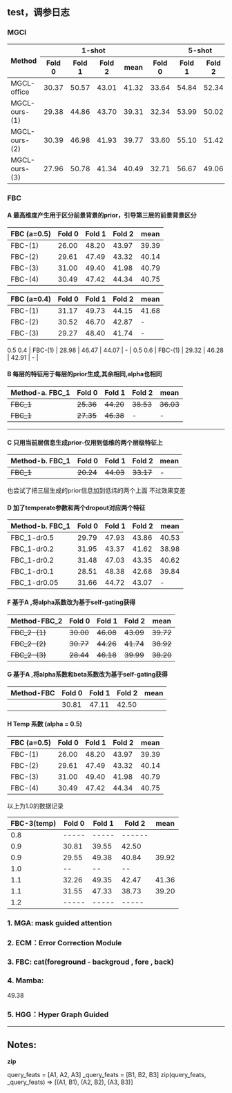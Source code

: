 ## test，调参日志
### MGCl
<table>
  <thead>
    <tr>
      <th rowspan="2">Method</th>
      <th colspan="4">1-shot</th>
      <th colspan="4">5-shot</th>
    </tr>
    <tr>
      <th>Fold 0</th><th>Fold 1</th><th>Fold 2</th><th>mean</th>
      <th>Fold 0</th><th>Fold 1</th><th>Fold 2</th><th>mean</th>
    </tr>
  </thead>
  <tbody>
    <tr>
      <td>MGCL-office</td><td>30.37</td><td>50.57</td><td>43.01</td><td>41.32</td><td>33.64</td><td>54.84</td><td>52.34</td><td>46.94</td>
    </tr>
    <tr>
      <td>MGCL-ours-(1)</td><td>29.38</td><td>44.86</td><td>43.70</td><td>39.31</td><td>32.34</td><td>53.99</td><td>50.02</td><td>45.45</td>
    </tr>
    <tr>
      <td>MGCL-ours-(2)</td><td>30.39</td><td>46.98</td><td>41.93</td><td>39.77</td><td>33.60</td><td>55.10</td><td>51.42</td><td>46.71</td>
    </tr>
    <tr>
      <td>MGCL-ours-(3)</td><td>27.96</td><td>50.78</td><td>41.34</td><td>40.49</td><td>32.71</td><td>56.67</td><td>49.06</td><td>46.15</td>
    </tr>
  </tbody>
</table>


### FBC

####  A 最高维度产生用于区分前景背景的prior，引导第三层的前景背景区分

| FBC (a=0.5) | Fold 0 | Fold 1 | Fold 2 |  mean  |
|-------------|--------|--------|--------|--------|
|  FBC-(1)    |  26.00 |  48.20 | 43.97  |  39.39 |
|  FBC-(2)    |  29.61 |  47.49 | 43.32  |  40.14 |
|  FBC-(3)    |  31.00 |  49.40 | 41.98  |  40.79 |
|  FBC-(4)    |  30.49 |  47.42 | 44.34  |  40.75 |

| FBC (a=0.4) | Fold 0 | Fold 1 | Fold 2 |  mean  |
|-------------|--------|--------|--------|--------|
|  FBC-(1)    |  31.17 |  49.73 |  44.15 |  41.68 |
|  FBC-(2)    |  30.52 |  46.70 |  42.87 |  -     |
|  FBC-(3)    |  29.27 |  48.40 |  41.74 |  -     |
<!-- 
|  FBC-(2)    |  30.93 |  44.00 |  42.59 |  - |
|  FBC-(3)    |  28.23 |  48.37 |  44.07 |  - | 
 -->

0.5 0.4 
|  FBC-(1)    |  28.98 |  46.47 |  44.07 |  - |
0.5 0.6 
|  FBC-(1)    |  29.32 |  46.28 |  42.91 |  - |

#### B 每层的特征用于每层的prior生成,其余相同,alpha也相同
| Method-**a.** FBC_1| Fold 0 | Fold 1 | Fold 2 |  mean  |
|-------------|--------|--------|--------|--------|
|  ~~FBC_1~~  | ~~25.36~~ | ~~44.20~~  | ~~38.53~~  |  ~~36.03~~ |
|  ~~FBC_1~~  | ~~27.35~~ | ~~46.38~~  |    -       |      -     |

---
#### C 只用当前层信息生成prior-仅用到低维的两个层级特征上
| Method-**b.** FBC_1| Fold 0 | Fold 1 | Fold 2 |  mean  |
|-------------|--------|--------|--------|--------|
|  ~~FBC_1~~  | ~~20.24~~ | ~~44.03~~  | ~~33.17~~  |      -     |
也尝试了把三层生成的prior信息加到低纬的两个上面 不过效果变差

#### D 加了temperate参数和两个dropout对应两个特征
| Method-**b.** FBC_1| Fold 0 | Fold 1 | Fold 2 |  mean  |
|-------------|--------|--------|--------|--------|
| FBC_1-dr0.5| 29.79  | 47.93  | 43.86  | 40.53  |
| FBC_1-dr0.2| 31.95  | 43.37  | 41.62  | 38.98  |
| FBC_1-dr0.2| 31.48  | 47.03  | 43.35  | 40.62  |
| FBC_1-dr0.1| 28.51  | 48.38  | 42.68  | 39.84  |
|FBC_1-dr0.05| 31.66  | 44.72  | 43.07  |  - |

#### F 基于A ,将alpha系数改为基于self-gating获得

| Method-FBC_2| Fold 0 | Fold 1 | Fold 2 |  mean  |
|-------------|--------|--------|--------|--------|
|  ~~FBC_2-(1)~~  | ~~30.00~~  | ~~46.08~~  | ~~43.09~~  |  ~~39.72~~ |
|  ~~FBC_2-(2)~~  | ~~30.77~~  | ~~44.26~~  | ~~41.74~~  |  ~~38.92~~ |
|  ~~FBC_2-(3)~~  | ~~28.44~~  | ~~46.18~~  | ~~39.99~~  |  ~~38.20~~ |

#### G 基于A ,将alpha系数和beta系数改为基于self-gating获得

| Method-FBC| Fold 0 | Fold 1 | Fold 2 |  mean  |
|-----------|--------|--------|--------|--------|
|           | 30.81  |  47.11 |  42.50 |        |     

#### H Temp 系数 (alpha = 0.5)

| FBC (a=0.5) | Fold 0 | Fold 1 | Fold 2 |  mean  |
|-------------|--------|--------|--------|--------|
|  FBC-(1)    |  26.00 |  48.20 | 43.97  |  39.39 |
|  FBC-(2)    |  29.61 |  47.49 | 43.32  |  40.14 |
|  FBC-(3)    |  31.00 |  49.40 | 41.98  |  40.79 |
|  FBC-(4)    |  30.49 |  47.42 | 44.34  |  40.75 |

以上为1.0的数据记录

|FBC-3(temp)| Fold 0 | Fold 1 | Fold 2 |  mean  |
|-----------|--------|--------|--------|--------|
|   0.8     | -----  |  ----- | ------ |        |
|   0.9     | 30.81  |  39.55 |  42.50 |        |
|   0.9     | 29.55  |  49.38 |  40.84 |  39.92 |
|   1.0     | --     |  --    |    --  |        |   
|   1.1     | 32.26  |  49.35 |  42.47 |  41.36 | 
|   1.1     | 31.55  |  47.33 |  38.73 |  39.20 |
|   1.2     | -----  |  ----- |  ----- |        |
### 1. MGA: mask guided attention   
### 2. ECM：Error Correction Module
### 3. FBC: cat(foreground - backgroud , fore , back)
### 4. Mamba:
49.38 
### 5. HGG：Hyper Graph Guided


---
## Notes:

**zip**

query_feats = [A1, A2, A3]
_query_feats = [B1, B2, B3]
zip(query_feats, _query_feats) => [(A1, B1), (A2, B2), (A3, B3)]

